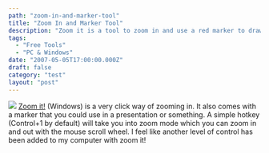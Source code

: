 ```yaml
---
path: "zoom-in-and-marker-tool"
title: "Zoom In and Marker Tool"
description: "Zoom it is a tool to zoom in and use a red marker to draw on your screen."
tags: 
  - "Free Tools"
  - "PC & Windows"
date: "2007-05-05T17:00:00.000Z"
draft: false
category: "test"
layout: "post"
---
```


![](http://marcgrabanski.com/img/zoom-it.gif)
[Zoom it!](http://www.microsoft.com/technet/sysinternals/utilities/zoomit.mspx) (Windows) is a very click way of zooming in. It also comes with a marker that you could use in a presentation or something. A simple hotkey (Control+1 by default) will take you into zoom mode which you can zoom in and out with the mouse scroll wheel. I feel like another level of control has been added to my computer with zoom it!